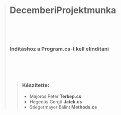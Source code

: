 ># DecemberiProjektmunka
># ⠀
>### Indításhoz a **Program.cs**-t kell elindítani
># ⠀
>>### Készítette:
>>- Majoros Péter **Terkep.cs**
>>- Hegedüs Gergő **Jatek.cs**
>>- Stiegermayer Bálint **Methods.cs**
